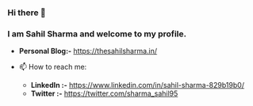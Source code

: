 ### Hi there 👋 
### I am Sahil Sharma and welcome to my profile.

<!--
**sharma-sahil/sharma-sahil** is a ✨ _special_ ✨ repository because its `README.md` (this file) appears on your GitHub profile.

Here are some ideas to get you started:

- 🔭 I’m currently working on ...
- 🌱 I’m currently learning ...
- 👯 I’m looking to collaborate on ...
- 🤔 I’m looking for help with ...
- 💬 Ask me about ...
- 📫 How to reach me: ...
- 😄 Pronouns: ...
- ⚡ Fun fact: ...
-->

- **Personal Blog:-** https://thesahilsharma.in/ 

- 📫 How to reach me:
  - **LinkedIn :-** https://www.linkedin.com/in/sahil-sharma-829b19b0/
  - **Twitter :-** https://twitter.com/sharma_sahil95
